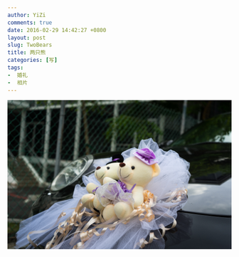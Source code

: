 ```yaml
---
author: YiZi
comments: true
date: 2016-02-29 14:42:27 +0800
layout: post
slug: TwoBears
title: 两只熊
categories: [写]
tags:
-  婚礼
-  相片
---
```

![](/public/images/gallery/TwoBears.jpg)
